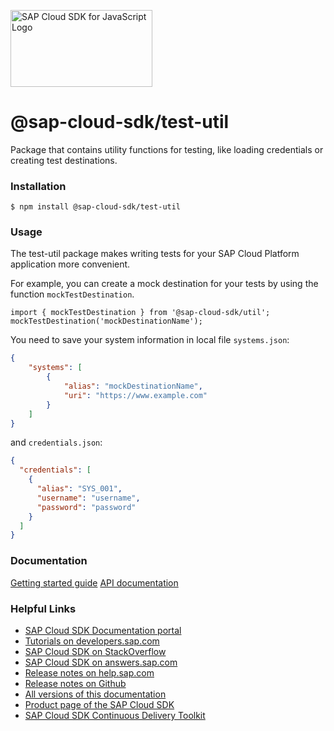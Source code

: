 <a href="https://sap.com/s4sdk"><img src="https://help.sap.com/doc/2324e9c3b28748a4ae2ad08166d77675/1.0/en-US/logo-with-js.svg" alt="SAP Cloud SDK for JavaScript Logo" height="122.92" width="226.773"/></a>

# @sap-cloud-sdk/test-util

Package that contains utility functions for testing, like loading credentials or creating test destinations.

### Installation
```
$ npm install @sap-cloud-sdk/test-util
```

### Usage
The test-util package makes writing tests for your SAP Cloud Platform application more convenient.

For example, you can create a mock destination for your tests by using the function `mockTestDestination`.
```
import { mockTestDestination } from '@sap-cloud-sdk/util';
mockTestDestination('mockDestinationName');
```

You need to save your system information in local file `systems.json`:
```json
{
    "systems": [
        {
            "alias": "mockDestinationName",
            "uri": "https://www.example.com"
        }
    ]
}
```
and `credentials.json`:
```json
{
  "credentials": [
    {
      "alias": "SYS_001",
      "username": "username",
      "password": "password"
    }
  ]
}
```

### Documentation
[Getting started guide](https://sap.github.io/cloud-sdk/docs/js/getting-started)
[API documentation](https://sap.github.io/cloud-sdk/docs/js/api-reference-js-ts)

### Helpful Links

- [SAP Cloud SDK Documentation portal](https://sap.github.io/cloud-sdk/)
- [Tutorials on developers.sap.com](https://developers.sap.com/tutorial-navigator.html?tag=products:technology-platform/sap-cloud-sdk/sap-cloud-sdk&tag=topic:javascript)
- [SAP Cloud SDK on StackOverflow](https://stackoverflow.com/questions/tagged/sap-cloud-sdk?tab=Newest)
- [SAP Cloud SDK on answers.sap.com](https://answers.sap.com/tags/73555000100800000895)
- [Release notes on help.sap.com](https://help.sap.com/doc/2324e9c3b28748a4ae2ad08166d77675/1.0/en-US/js-index.html)
- [Release notes on Github](https://github.com/SAP/cloud-sdk/releases)
- [All versions of this documentation](https://help.sap.com/viewer/product/SAP_CLOUD_SDK/1.0/en-US)
- [Product page of the SAP Cloud SDK](https://developers.sap.com/topics/cloud-sdk.html)
- [SAP Cloud SDK Continuous Delivery Toolkit](https://github.com/SAP/cloud-s4-sdk-pipeline)
